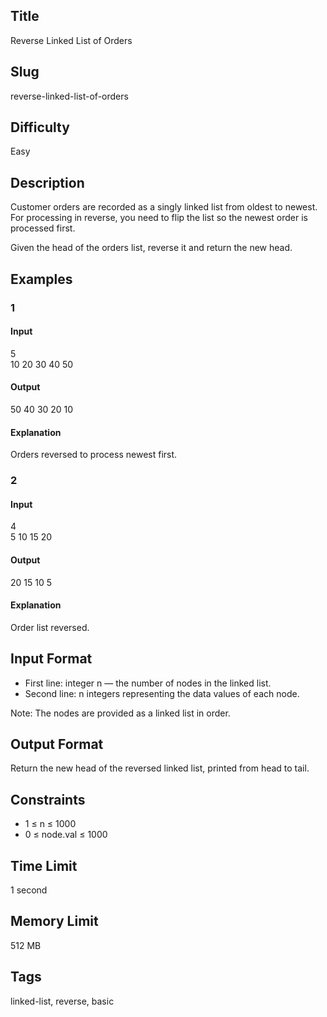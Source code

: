 ## Title  
Reverse Linked List of Orders  

## Slug  
reverse-linked-list-of-orders  

## Difficulty  
Easy  

## Description  

Customer orders are recorded as a singly linked list from oldest to newest. For processing in reverse, you need to flip the list so the newest order is processed first.  

Given the head of the orders list, reverse it and return the new head.  


## Examples  

### 1  

#### Input  
5  
10 20 30 40 50  

#### Output  
50 40 30 20 10  

#### Explanation  
Orders reversed to process newest first.  


### 2  

#### Input  
4  
5 10 15 20  

#### Output  
20 15 10 5  

#### Explanation  
Order list reversed.  


## Input Format  
- First line: integer n — the number of nodes in the linked list.  
- Second line: n integers representing the data values of each node.  

Note: The nodes are provided as a linked list in order.  


## Output Format  
Return the new head of the reversed linked list, printed from head to tail.  


## Constraints  
- 1 ≤ n ≤ 1000  
- 0 ≤ node.val ≤ 1000  


## Time Limit  
1 second  

## Memory Limit  
512 MB  


## Tags  
linked-list, reverse, basic

